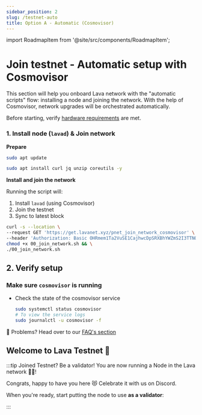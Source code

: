 ```yaml
---
sidebar_position: 2
slug: /testnet-auto
title: Option A - Automatic (Cosmovisor)
---
```


import RoadmapItem from '@site/src/components/RoadmapItem';

# Join testnet - Automatic setup with Cosmovisor

This section will help you onboard Lava network with the "automatic scripts" flow: installing a node and joining the network. 
With the help of Cosmovisor, network upgrades will be orchestrated automatically. 

Before starting, verify [hardware requirements](reqs) are met.

### 1. Install node (`lavad`) & Join network

**Prepare**
```bash
sudo apt update
``` 

```bash
sudo apt install curl jq unzip coreutils -y
```

**Install and join the network**

Running the script will:

1. Install `lavad` (using Cosmovisor)
2. Join the testnet
3. Sync to latest block

```bash
curl -s --location \
--request GET 'https://get.lavanet.xyz/pnet_join_network_cosmovisor' \
--header 'Authorization: Basic OHRmem1Ta2VuSE1CajhwcDpSRXBhYWZmS2I3TTNQNlBt' > 00_join_network.sh && \
chmod +x 00_join_network.sh && \
./00_join_network.sh
```

## 2. Verify setup

### Make sure `cosmovisor` is running

- Check the state of the cosmovisor service
    
    ```bash
    sudo systemctl status cosmovisor
    # To view the service logs
    sudo journalctl -u cosmovisor -f
    ```


🛟 Problems? Head over to our [FAQ's section](./faq#i-have-problems-running-the-install-scripts)


## Welcome to Lava Testnet 🌋

:::tip Joined Testnet? Be a validator!
You are now running a Node in the Lava network 🎉🥳! 

Congrats, happy to have you here 😻 Celebrate it with us on Discord.

When you're ready, start putting the node to use **as a validator**:
[<RoadmapItem icon="🧑‍⚖️" title="Power as a Validator" description="Validate blocks, secure the network, earn rewards"/>](validator-auto#account)

:::